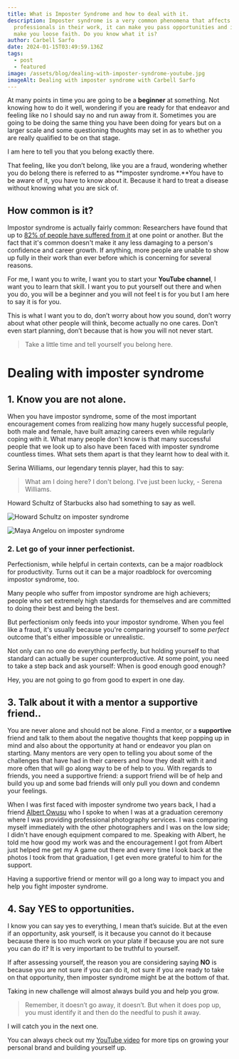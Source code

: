 ```yaml
---
title: What is Imposter Syndrome and how to deal with it.
description: Imposter syndrome is a very common phenomena that affects many
  professionals in their work, it can make you pass opportunities and it can
  make you loose faith. Do you know what it is?
author: Carbell Sarfo
date: 2024-01-15T03:49:59.136Z
tags:
  - post
  - featured
image: /assets/blog/dealing-with-imposter-syndrome-youtube.jpg
imageAlt: Dealing with imposter syndrome with Carbell Sarfo
---
```

At many points in time you are going to be a **beginner** at something. Not knowing how to do it well, wondering if you are ready for that endeavor and feeling like no I should say no and run away from it. Sometimes you are going to be doing the same thing you have been doing for years but on a larger scale and some questioning thoughts may set in as to whether you are really qualified to be on that stage.

I am here to tell you that you belong exactly there.

That feeling, like you don’t belong, like you are a fraud, wondering whether you do belong there is referred to as **imposter syndrome.**You have to be aware of it, you have to know about it. Because it hard to treat a disease without knowing what you are sick of.



## **How common is it?**

Impostor syndrome is actually fairly common: Researchers have found that up to [82% of people have suffered from it](https://www.ncbi.nlm.nih.gov/pmc/articles/PMC7174434/) at one point or another. But the fact that it's common doesn't make it any less damaging to a person's confidence and career growth. If anything, more people are unable to show up fully in their work than ever before which is concerning for several reasons.

For me, I want you to write, I want you to start your **YouTube channel**, I want you to learn that skill. I want you to put yourself out there and when you do, you will be a beginner and you will not feel t is for you but I am here to say it is for you.

This is what I want you to do, don’t worry about how you sound, don’t worry about what other people will think, become actually no one cares. Don’t even start planning, don’t because that is how you will not never start.

> Take a little time and tell yourself you belong here.



# Dealing with imposter syndrome

## 1. Know you are not alone.

When you have impostor syndrome, some of the most important encouragement comes from realizing how many hugely successful people, both male and female, have built amazing careers even while regularly coping with it. What many people don't know is that many successful people that we look up to also have been faced with imposter syndrome countless times. What sets them apart is that they learnt how to deal with it.

Serina Williams, our legendary tennis player, had this to say:

> What am I doing here? I don't belong. I've just been lucky, - Serena Williams.



Howard Schultz of Starbucks also had something to say as well.

![Howard Schultz on imposter syndrome](/assets/blog/howard.jpg "Howard Schultz on imposter syndrome")

![Maya Angelou on imposter syndrome](/assets/blog/maya.jpg "Maya Angelou on imposter syndrome")



### 2. Let go of your inner perfectionist.

Perfectionism, while helpful in certain contexts, can be a major roadblock for productivity. Turns out it can be a major roadblock for overcoming impostor syndrome, too.

Many people who suffer from impostor syndrome are high achievers; people who set extremely high standards for themselves and are committed to doing their best and being the best.

But perfectionism only feeds into your impostor syndrome. When you feel like a fraud, it's usually because you're comparing yourself to some *perfect* outcome that's either impossible or unrealistic.

Not only can no one do everything perfectly, but holding yourself to that standard can actually be super counterproductive. At some point, you need to take a step back and ask yourself: When is good enough good enough?

Hey, you are not going to go from good to expert in one day.



## 3. Talk about it with a mentor a supportive friend..

You are never alone and should not be alone. Find a mentor, or a **supportive** friend and talk to them about the negative thoughts that keep popping up in mind and also about the opportunity at hand or endeavor you plan on starting. Many mentors are very open to telling you about some of the challenges that have had in their careers and how they dealt with it and more often that will go along way to be of help to you. With regards to friends, you need a supportive friend: a support friend will be of help and build you up and some bad friends will only pull you down and condemn your feelings.

When I was first faced with imposter syndrome two years back, I had a friend [Albert Owusu](https://www.linkedin.com/article/edit/7152363736341585920/#) who I spoke to when I was at a graduation ceremony where I was providing professional photography services. I was comparing myself immediately with the other photographers and I was on the low side; I didn't have enough equipment compared to me. Speaking with Albert, he told me how good my work was and the encouragement I got from Albert just helped me get my A game out there and every time I look back at the photos I took from that graduation, I get even more grateful to him for the support.

Having a supportive friend or mentor will go a long way to impact you and help you fight imposter syndrome.



## 4. Say YES to opportunities.

I know you can say yes to everything, I mean that’s suicide. But at the even if an opportunity, ask yourself, is it because you cannot do it because because there is too much work on your plate if because you are not sure you can do it? It is very important to be truthful to yourself.

If after assessing yourself, the reason you are considering saying **NO** is because you are not sure if you can do it, not sure if you are ready to take on that opportunity, then imposter syndrome might be at the bottom of that.

Taking in new challenge will almost always build you and help you grow.

> Remember, it doesn’t go away, it doesn’t. But when it does pop up, you must identify it and then do the needful to push it away.



I will catch you in the next one.

You can always check out my [YouTube video](https://www.youtube.com/channel/UCdC_rW9x4MnQvubSJOg4ihQ) for more tips on growing your personal brand and building yourself up.